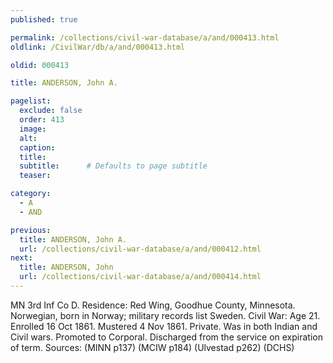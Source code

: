 ```yaml
---
published: true

permalink: /collections/civil-war-database/a/and/000413.html
oldlink: /CivilWar/db/a/and/000413.html

oldid: 000413

title: ANDERSON, John A.

pagelist:
  exclude: false
  order: 413
  image: 
  alt:
  caption:
  title:
  subtitle:      # Defaults to page subtitle
  teaser:

category: 
  - A 
  - AND

previous:
  title: ANDERSON, John A.
  url: /collections/civil-war-database/a/and/000412.html  
next:
  title: ANDERSON, John
  url: /collections/civil-war-database/a/and/000414.html   
---
```

MN 3rd Inf Co D. Residence: Red Wing, Goodhue County, Minnesota. Norwegian, born in Norway; military records list Sweden. Civil War: Age 21. Enrolled 16 Oct 1861. Mustered 4 Nov 1861. Private. Was in both Indian and Civil wars. Promoted to Corporal. Discharged from the service on expiration of term. Sources: (MINN p137) (MCIW p184) (Ulvestad p262) (DCHS)